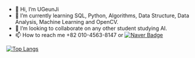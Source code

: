 - 👋 Hi, I’m UGeunJi
- 🌱 I’m currently learning SQL, Python, Algorithms, Data Structure, Data Analysis, Machine Learning and OpenCV.
- 💞️ I’m looking to collaborate on any other student studying AI.
- 📫 How to reach me +82 010-4563-8147 or [![Naver Badge](https://img.shields.io/badge/Naver-D14836?style=flat&logo=naver&logoColor=white)](mailto:ajtwlsdnrms@naver.com)



[![Top Langs](https://github-readme-stats.vercel.app/api/top-langs/?username=UGeunJi&hide=jupyter%20notebook&layout=compact)](https://github.com/UGeunJi/github-readme-stats)

<!---
![Anurag's GitHub stats](https://github-readme-stats.vercel.app/api?username=UGeunJi&theme=great-gatsby&show_icons=true)
--->


<!---
UGeunJi/UGeunJi is a ✨ special ✨ repository because its `README.md` (this file) appears on your GitHub profile.
You can click the Preview link to take a look at your changes.
--->

